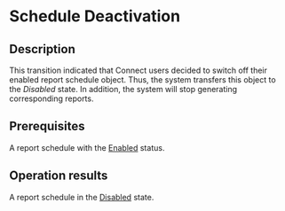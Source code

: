 # Schedule Deactivation
## Description
This transition indicated that Connect users decided to switch off their enabled report schedule object. Thus, the system transfers this object to the *Disabled* state. In addition, the system will stop generating corresponding reports. 
## Prerequisites
A report schedule with the [Enabled](s-a-enabled.html) status.
## Operation results
A report schedule in the [Disabled](s-b-disabled.html) state.
